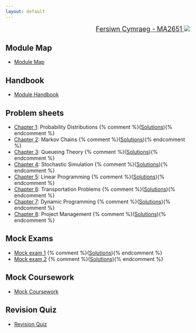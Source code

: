 ```yaml
---
layout: default
---
```


<div style="text-align: right; font-size: large;">
  <a href="/or/cy/">Fersiwn Cymraeg - MA2651 <img class="emoji" draggable="false" src="https://twemoji.maxcdn.com/2/svg/1f3f4-e0067-e0062-e0077-e006c-e0073-e007f.svg"/></a>
</div>

Module Map
----------
+ [Module Map](/or/resources/module_map.pdf)

Handbook
--------
+ [Module Handbook](/or/resources/notes.pdf)


Problem sheets
--------------
+ [Chapter 1](/or/resources/sheet1.pdf): Probability Distributions {% comment %}([Solutions](/or/resources/sheet1_sols.pdf)){% endcomment %}
+ [Chapter 2](/or/resources/sheet2.pdf): Markov Chains {% comment %}([Solutions](/or/resources/sheet1_sols.pdf)){% endcomment %}
+ [Chapter 3](/or/resources/sheet3.pdf): Queueing Theory {% comment %}([Solutions](/or/resources/sheet1_sols.pdf)){% endcomment %}
+ [Chapter 4](/or/resources/sheet4.pdf): Stochastic Simulation {% comment %}([Solutions](/or/resources/sheet1_sols.pdf)){% endcomment %}
+ [Chapter 5](/or/resources/sheet5.pdf): Linear Programming {% comment %}([Solutions](/or/resources/sheet1_sols.pdf)){% endcomment %}
+ [Chapter 6](/or/resources/sheet6.pdf): Transportation Problems {% comment %}([Solutions](/or/resources/sheet1_sols.pdf)){% endcomment %}
+ [Chapter 7](/or/resources/sheet7.pdf): Dynamic Programming {% comment %}([Solutions](/or/resources/sheet1_sols.pdf)){% endcomment %}
+ [Chapter 8](/or/resources/sheet8.pdf): Project Management {% comment %}([Solutions](/or/resources/sheet1_sols.pdf)){% endcomment %}

Mock Exams
----------
+ [Mock exam 1](/or/resources/mock_exam_1.pdf) {% comment %}([Solutions](/or/resources/mock_exam_1_sols.pdf)){% endcomment %}
+ [Mock exam 2](/or/resources/mock_exam_1.pdf) {% comment %}([Solutions](/or/resources/mock_exam_2_sols.pdf)){% endcomment %}

Mock Coursework
---------------
+ [Mock Coursework](/or/resources/mock_coursework.pdf)

Revision Quiz
-------------
+ [Revision Quiz](https://www.geraintianpalmer.org.uk/revision-quiz/)
